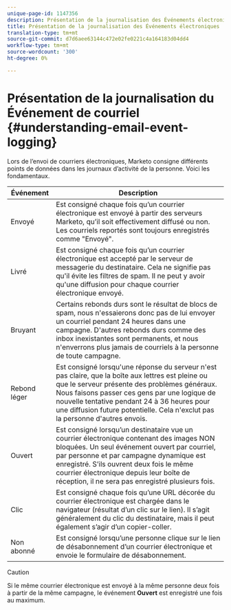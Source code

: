 ```yaml
---
unique-page-id: 1147356
description: Présentation de la journalisation des Événements électroniques - Documents marketing - Documentation du produit
title: Présentation de la journalisation des Événements électroniques
translation-type: tm+mt
source-git-commit: d7d6aee63144c472e02fe0221c4a164183d04dd4
workflow-type: tm+mt
source-wordcount: '300'
ht-degree: 0%

---
```



# Présentation de la journalisation du Événement de courriel {#understanding-email-event-logging}

Lors de l’envoi de courriers électroniques, Marketo consigne différents points de données dans les journaux d’activité de la personne. Voici les fondamentaux.

| Événement | Description |
|---|---|
| Envoyé | Est consigné chaque fois qu’un courrier électronique est envoyé à partir des serveurs Marketo, qu’il soit effectivement diffusé ou non. Les courriels reportés sont toujours enregistrés comme &quot;Envoyé&quot;. |
| Livré | Est consigné chaque fois qu’un courrier électronique est accepté par le serveur de messagerie du destinataire. Cela ne signifie pas qu&#39;il évite les filtres de spam. Il ne peut y avoir qu&#39;une diffusion pour chaque courrier électronique envoyé. |
| Bruyant | Certains rebonds durs sont le résultat de blocs de spam, nous n&#39;essaierons donc pas de lui envoyer un courriel pendant 24 heures dans une campagne. D&#39;autres rebonds durs comme des inbox inexistantes sont permanents, et nous n&#39;enverrons plus jamais de courriels à la personne de toute campagne. |
| Rebond léger | Est consigné lorsqu&#39;une réponse du serveur n&#39;est pas claire, que la boîte aux lettres est pleine ou que le serveur présente des problèmes généraux. Nous faisons passer ces gens par une logique de nouvelle tentative pendant 24 à 36 heures pour une diffusion future potentielle. Cela n&#39;exclut pas la personne d&#39;autres envois. |
| Ouvert | Est consigné lorsqu’un destinataire vue un courrier électronique contenant des images NON bloquées. Un seul événement ouvert par courriel, par personne et par campagne dynamique est enregistré. S’ils ouvrent deux fois le même courrier électronique depuis leur boîte de réception, il ne sera pas enregistré plusieurs fois. |
| Clic | Est consigné chaque fois qu’une URL décorée du courrier électronique est chargée dans le navigateur (résultat d’un clic sur le lien). Il s’agit généralement du clic du destinataire, mais il peut également s’agir d’un copier-coller. |
| Non abonné | Est consigné lorsqu’une personne clique sur le lien de désabonnement d’un courrier électronique et envoie le formulaire de désabonnement. |

>[!CAUTION]
>
>Si le même courrier électronique est envoyé à la même personne deux fois à partir de la même campagne, le événement **Ouvert** est enregistré une fois au maximum.


